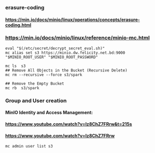 
### erasure-coding
#### https://min.io/docs/minio/linux/operations/concepts/erasure-coding.html

### https://min.io/docs/minio/linux/reference/minio-mc.html

```
eval "$(/etc/secret/decrypt_secret_eval.sh)"
mc alias set s3 https://minio.dw.felicity.net.bd:9000 "$MINIO_ROOT_USER" "$MINIO_ROOT_PASSWORD"

mc ls  s3
## Remove All Objects in the Bucket (Recursive Delete)
mc rm --recursive --force s3/spark

## Remove the Empty Bucket
mc rb  s3/spark 
```

### Group and User creation
#### MinIO Identity and Access Management:
#### https://www.youtube.com/watch?v=Iz8ChZ7FRrw&t=215s
#### https://www.youtube.com/watch?v=Iz8ChZ7FRrw

```
mc admin user list s3

```
